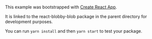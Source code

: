 This example was bootstrapped with [Create React App](https://github.com/facebook/create-react-app).

It is linked to the react-blobby-blob package in the parent directory for development purposes.

You can run `yarn install` and then `yarn start` to test your package.
